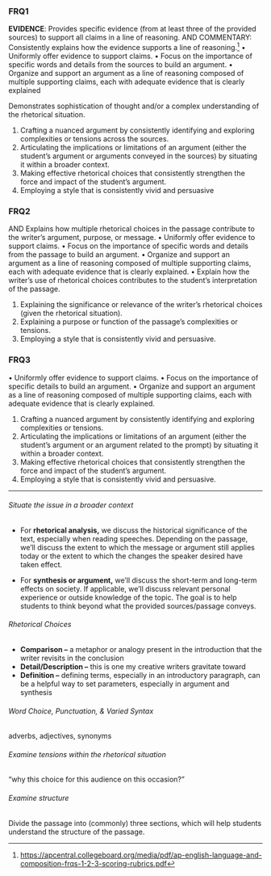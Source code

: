 ### FRQ1
**EVIDENCE**: Provides specific evidence (from at least three of the provided sources) to support all claims in a line of reasoning. AND COMMENTARY: Consistently explains how the evidence supports a line of reasoning.[^1]
• Uniformly offer evidence to support claims.
• Focus on the importance of specific words and details from the sources to build an argument.
• Organize and support an argument as a line of reasoning composed of multiple supporting
claims, each with adequate evidence that is clearly explained

Demonstrates sophistication of thought and/or a complex understanding
of the rhetorical situation.
1. Crafting a nuanced argument by consistently identifying and exploring
complexities or tensions across the sources.
2. Articulating the implications or limitations of an argument (either the
student’s argument or arguments conveyed in the sources) by situating it
within a broader context.
3. Making effective rhetorical choices that consistently strengthen the force
and impact of the student’s argument.
4. Employing a style that is consistently vivid and persuasive
### FRQ2
AND Explains how multiple rhetorical choices in the passage  contribute to the writer’s argument, purpose, or message.
• Uniformly offer evidence to support claims.
• Focus on the importance of specific words and details from the passage to build an argument.
• Organize and support an argument as a line of reasoning composed of multiple supporting claims, each with adequate evidence that is clearly explained.
• Explain how the writer’s use of rhetorical choices contributes to the student’s interpretation of the passage.

1. Explaining the significance or relevance of the writer’s rhetorical choices
(given the rhetorical situation).
2. Explaining a purpose or function of the passage’s complexities or tensions.
3. Employing a style that is consistently vivid and persuasive.
### FRQ3
• Uniformly offer evidence to support claims.
• Focus on the importance of specific details to build an argument.
• Organize and support an argument as a line of reasoning composed of multiple
supporting claims, each with adequate evidence that is clearly explained.

1. Crafting a nuanced argument by consistently identifying and exploring
complexities or tensions.
2. Articulating the implications or limitations of an argument (either the
student’s argument or an argument related to the prompt) by situating it
within a broader context.
3. Making effective rhetorical choices that consistently strengthen the force
and impact of the student’s argument.
4. Employing a style that is consistently vivid and persuasive.
---
###### Situate the issue in a broader context
- For **rhetorical analysis,** we discuss the historical significance of the text, especially when reading speeches. Depending on the passage, we’ll discuss the extent to which the message or argument still applies today or the extent to which the changes the speaker desired have taken effect.

- For **synthesis or argument,** we’ll discuss the short-term and long-term effects on society. If applicable, we’ll discuss relevant personal experience or outside knowledge of the topic. The goal is to help students to think beyond what the provided sources/passage conveys.
###### Rhetorical Choices
- **Comparison –** a metaphor or analogy present in the introduction that the writer revisits in the conclusion
- **Detail/Description –** this is one my creative writers gravitate toward
- **Definition –** defining terms, especially in an introductory paragraph, can be a helpful way to set parameters, especially in argument and synthesis
###### Word Choice, Punctuation, & Varied Syntax
adverbs, adjectives, synonyms
###### Examine tensions within the rhetorical situation
“why this choice for this audience on this occasion?”
###### Examine structure
Divide the passage into (commonly) three sections, which will help students understand the structure of the passage.


[^1]: https://apcentral.collegeboard.org/media/pdf/ap-english-language-and-composition-frqs-1-2-3-scoring-rubrics.pdf
